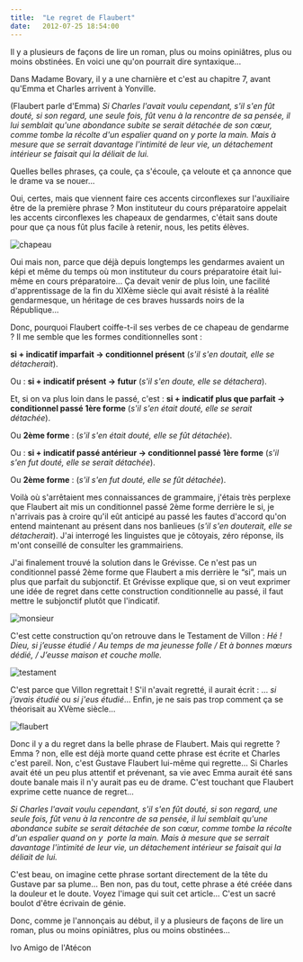 ```yaml
---
title:  "Le regret de Flaubert"
date:   2012-07-25 18:54:00
---
```


Il y a plusieurs de façons de lire un roman, plus ou moins opiniâtres,
plus ou moins obstinées. En voici une qu'on pourrait dire
syntaxique...

Dans Madame Bovary, il y a une charnière et c'est au chapitre 7, avant
qu'Emma et Charles arrivent à Yonville.

(Flaubert parle d'Emma) *Si Charles l'avait voulu cependant, s'il s'en
fût douté, si son regard, une seule fois, fût venu à la rencontre de
sa pensée, il lui semblait qu'une abondance subite se serait détachée
de son cœur, comme tombe la récolte d'un espalier quand on y porte la
main. Mais à mesure que se serrait davantage l'intimité de leur vie,
un détachement intérieur se faisait qui la déliait de
lui.*

Quelles belles phrases, ça coule, ça s'écoule, ça
veloute et ça annonce que le drame va se nouer...

Oui, certes, mais que viennent faire ces accents circonflexes sur
l'auxiliaire être de la première phrase ? Mon instituteur du cours
préparatoire appelait les accents circonflexes les chapeaux de
gendarmes, c'était sans doute pour que ça nous fût plus facile à
retenir, nous, les petits élèves.

![chapeau](/collateral/images/2012-07-25-chapeau.jpg)

Oui mais non, parce que déjà depuis longtemps les gendarmes avaient un
képi et même du temps où mon instituteur du cours préparatoire était
lui-même en cours préparatoire... Ça devait venir de plus loin,
une facilité d'apprentissage de la fin du XIXème siècle qui avait
résisté à la réalité gendarmesque, un héritage de ces braves hussards
noirs de la République...

Donc, pourquoi Flaubert coiffe-t-il ses verbes de ce chapeau de
gendarme ? Il me semble que les formes conditionnelles sont :

**si + indicatif imparfait -> conditionnel
présent** (*s'il s'en doutait, elle se
détacherait*).

Ou : **si + indicatif présent -> futur** (*s'il s'en doute, elle se détachera*).

Et, si on va plus loin dans le passé, c'est : **si + indicatif plus
que parfait -> conditionnel passé 1ère forme** (*s'il
s'en était douté, elle se serait détachée*).

Ou **2ème forme** : (*s'il s'en était douté, elle se fût
détachée*).

Ou : **si + indicatif passé antérieur -> conditionnel passé 1ère forme**
(*s'il s'en fut douté, elle se serait détachée*).

Ou **2ème forme** :
(*s'il s'en fut douté, elle se fût détachée*).

Voilà où
s'arrêtaient mes connaissances de grammaire, j'étais très perplexe que
Flaubert ait mis un conditionnel passé 2ème forme derrière le si, je
n'arrivais pas à croire qu'il eût anticipé au passé les fautes
d'accord qu'on entend maintenant au présent dans nos banlieues
(*s'il s'en douterait, elle se détacherait*). J'ai interrogé
les linguistes que je côtoyais, zéro réponse, ils m'ont conseillé de
consulter les grammairiens.

J'ai finalement trouvé la solution
dans le Grévisse. Ce n'est pas un conditionnel passé 2ème forme que
Flaubert a mis derrière le &ldquo;si&rdquo;, mais un plus que parfait
du subjonctif. Et Grévisse explique que, si on veut exprimer une idée
de regret dans cette construction conditionnelle au passé, il faut
mettre le subjonctif plutôt que l'indicatif.

![monsieur](/collateral/images/2012-07-25-monsieur.jpg)

C'est cette construction qu'on retrouve dans le Testament de Villon : *Hé ! Dieu, si j’eusse étudié / Au temps de ma jeunesse folle / Et à bonnes mœurs dédié, / J’eusse maison et couche molle.*

![testament](/collateral/images/2012-07-25-testament.jpg)


C'est parce que Villon regrettait ! S'il n'avait regretté, il aurait écrit : &hellip; *si j’avais étudié* ou *si j'eus étudié*&hellip; Enfin, je ne sais pas trop comment ça se théorisait au XVème siècle&hellip;

![flaubert](/collateral/images/2012-07-25-flaubert.jpg)

Donc il y a du regret dans la belle phrase de Flaubert. Mais qui
regrette ? Emma ? non, elle est déjà morte quand cette phrase est
écrite et Charles c'est pareil. Non, c'est Gustave Flaubert lui-même
qui regrette&hellip; Si Charles avait été un peu plus attentif et
prévenant, sa vie avec Emma aurait été sans doute banale mais il n'y
aurait pas eu de drame. C'est touchant que Flaubert exprime cette
nuance de regret&hellip;

*Si Charles l'avait voulu cependant,
s'il s'en fût douté, si son regard, une seule fois, fût venu à la
rencontre de sa pensée, il lui semblait qu'une abondance subite se
serait détachée de son cœur, comme tombe la récolte d'un espalier
quand on y  porte la main. Mais à mesure que se serrait davantage
l'intimité de leur vie, un détachement intérieur se faisait qui la
déliait de lui.*

C'est beau, on imagine cette phrase sortant
directement de la tête du Gustave par sa plume&hellip; Ben non, pas du
tout, cette phrase a été créée dans la douleur et le doute. Voyez
l'image qui suit cet article&hellip; C'est un sacré boulot d'être
écrivain de génie.

Donc, comme je l'annonçais au début, il y a
plusieurs de façons de lire un roman, plus ou moins opiniâtres, plus
ou moins obstinées&hellip;

Ivo Amigo de l'Atécon
